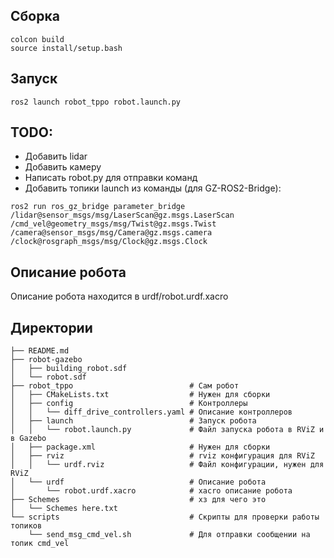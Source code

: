## Сборка
```
colcon build
source install/setup.bash
```
## Запуск
```
ros2 launch robot_tppo robot.launch.py
```

## TODO:
- Добавить lidar
- Добавить камеру
- Написать robot.py для отправки команд
- Добавить топики launch из команды (для GZ-ROS2-Bridge):
```shell
ros2 run ros_gz_bridge parameter_bridge
/lidar@sensor_msgs/msg/LaserScan@gz.msgs.LaserScan
/cmd_vel@geometry_msgs/msg/Twist@gz.msgs.Twist
/camera@sensor_msgs/msg/Camera@gz.msgs.camera
/clock@rosgraph_msgs/msg/Clock@gz.msgs.Clock
```
## Описание робота 
Описание робота находится в urdf/robot.urdf.xacro
## Директории
```shell
├── README.md
├── robot-gazebo
│   ├── building_robot.sdf
│   └── robot.sdf
├── robot_tppo                          # Сам робот
│   ├── CMakeLists.txt                  # Нужен для сборки
│   ├── config                          # Контроллеры
│   │   └── diff_drive_controllers.yaml # Описание контроллеров
│   ├── launch                          # Запуск робота
│   │   └── robot.launch.py             # Файл запуска робота в RViZ и в Gazebo
│   ├── package.xml                     # Нужен для сборки
│   ├── rviz                            # rviz конфигурация для RViZ
│   │   └── urdf.rviz                   # Файл конфигурации, нужен для RViZ
│   └── urdf                            # Описание робота
│       └── robot.urdf.xacro            # xacro описание робота 
├── Schemes                             # хз для чего это
│   └── Schemes here.txt
└── scripts                             # Скрипты для проверки работы топиков             
    └── send_msg_cmd_vel.sh             # Для отправки сообщении на топик cmd_vel
```
